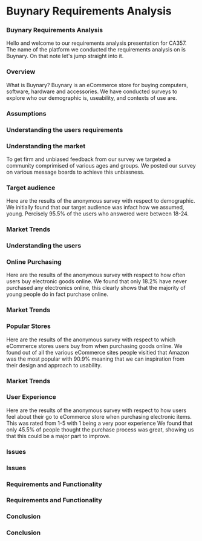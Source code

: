 # Buynary Requirements Analysis

### Buynary Requirements Analysis
Hello and welcome to our requirements analysis presentation for CA357. The name of the platform we conducted the requirements analysis on is Buynary. On that note let's jump straight into it. 

### Overview
What is Buynary?
Buynary is an eCommerce store for buying computers, software, hardware and accessories. 
We have conducted surveys to explore who our demographic is, useability, and contexts of use are.

### Assumptions
### Understanding the users requirements

### Understanding the market
To get firm and unbiased feedback from our survey we targeted a community comprimised of various ages and groups. We posted our survey on various message boards to achieve this unbiasness.
### Target audience 
Here are the results of the anonymous survey with respect to demographic.
We initially found that our target audience was infact how we assumed, young. Percisely 95.5% of the users who answered were between 18-24.
### Market Trends
### Understanding the users
### Online Purchasing
Here are the results of the anonymous survey with respect to how often users buy electronic goods online.
We found that only 18.2% have never purchased any electronics online, this clearly shows that the majority of young people do in fact purchase online.
### Market Trends
### Popular Stores
Here are the results of the anonymous survey with respect to which eCommerce stores users buy from when purchasing goods online.
We found out of all the various eCommerce sites people visitied that Amazon was the most popular with 90.9% meaning that we can inspiration from their design and approach to usability.
### Market Trends
### User Experience
Here are the results of the anonymous survey with respect to how users feel about their go to eCommerce store when purchasing electronic items. This was rated from 1-5 with 1 being a very poor experience
We found that only 45.5% of people thought the purchase process was great, showing us that this could be a major part to improve.
### Issues
### Issues
### Requirements and Functionality
### Requirements and Functionality
### Conclusion
### Conclusion